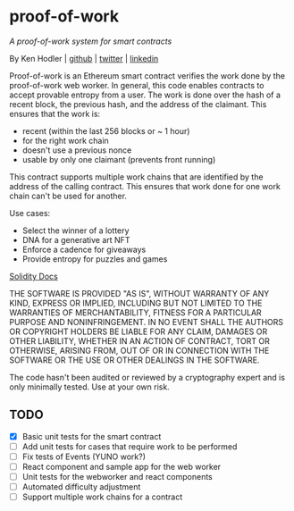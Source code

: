 # proof-of-work
*A proof-of-work system for smart contracts*

By Ken Hodler | [github](https://github.com/bgok) | [twitter](https://twitter.com/bgok) | [linkedin](https://www.linkedin.com/in/kenhodler/)

Proof-of-work is an Ethereum smart contract verifies the work done by the proof-of-work web worker. In general, this code enables contracts to accept provable entropy from a user. The work is done over the hash of a recent block, the previous hash, and the address of the claimant. This ensures that the work is:

- recent (within the last 256 blocks or ~ 1 hour)
- for the right work chain
- doesn't use a previous nonce
- usable by only one claimant (prevents front running)

This contract supports multiple work chains that are identified by the address of the calling contract. This ensures that work done for one work chain can't be used for another.

Use cases:
- Select the winner of a lottery
- DNA for a generative art NFT
- Enforce a cadence for giveaways
- Provide entropy for puzzles and games

[Solidity Docs](https://genft-studio.github.io/proof-of-work/#/contracts/ProofOfWork.sol:ProofOfWork)

THE SOFTWARE IS PROVIDED "AS IS", WITHOUT WARRANTY OF ANY KIND, EXPRESS OR
IMPLIED, INCLUDING BUT NOT LIMITED TO THE WARRANTIES OF MERCHANTABILITY,
FITNESS FOR A PARTICULAR PURPOSE AND NONINFRINGEMENT. IN NO EVENT SHALL THE
AUTHORS OR COPYRIGHT HOLDERS BE LIABLE FOR ANY CLAIM, DAMAGES OR OTHER
LIABILITY, WHETHER IN AN ACTION OF CONTRACT, TORT OR OTHERWISE, ARISING FROM,
OUT OF OR IN CONNECTION WITH THE SOFTWARE OR THE USE OR OTHER DEALINGS IN THE
SOFTWARE.

The code hasn't been audited or reviewed by a cryptography expert and is only minimally tested. Use at your own risk. 

## TODO
- [X] Basic unit tests for the smart contract
- [ ] Add unit tests for cases that require work to be performed
- [ ] Fix tests of Events (YUNO work?)
- [ ] React component and sample app for the web worker
- [ ] Unit tests for the webworker and react components
- [ ] Automated difficulty adjustment
- [ ] Support multiple work chains for a contract